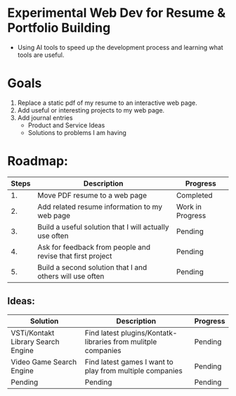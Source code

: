 Experimental Web Dev for Resume & Portfolio Building
=
- Using AI tools to speed up the development process and learning what tools are useful.

Goals
= 
1. Replace a static pdf of my resume to an interactive web page.
2. Add useful or interesting projects to my web page.
3. Add journal entries
   - Product and Service Ideas
   - Solutions to problems I am having
     
Roadmap: 
=

| Steps | Description | Progress |
|-------------|------------------|----------|
| 1.           | Move PDF resume to a web page | Completed |
| 2.          | Add related resume information to my web page | Work in Progress |
| 3.           | Build a useful solution that I will actually use often | Pending |
| 4.           | Ask for feedback from people and revise that first project | Pending |
| 5.           | Build a second solution that I and others will use often | Pending |

Ideas:
-
| Solution | Description | Progress |
|------------------|-------------|----------|
| VSTi/Kontakt Library Search Engine | Find latest plugins/Kontatk-libraries from mulitple companies | Pending | 
| Video Game Search Engine | Find latest games I want to play from multiple companies | Pending | 
| Pending              | Pending | Pending |


